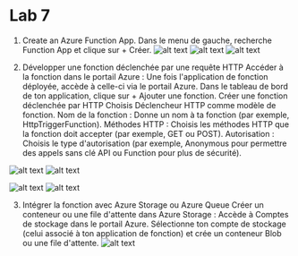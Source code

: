 # Lab 7
1. Create an Azure Function App.
Dans le menu de gauche, recherche Function App et clique sur + Créer.
![alt text](<Capture d’écran 2024-10-02 à 16.49.00.png>)
![alt text](<Capture d’écran 2024-10-02 à 16.52.20.png>)
![alt text](<Capture d’écran 2024-10-02 à 16.57.11.png>)

2. Développer une fonction déclenchée par une requête HTTP
Accéder à la fonction dans le portail Azure :
Une fois l'application de fonction déployée, accède à celle-ci via le portail Azure.
Dans le tableau de bord de ton application, clique sur + Ajouter une fonction.
Créer une fonction déclenchée par HTTP 
Choisis Déclencheur HTTP comme modèle de fonction.
Nom de la fonction : Donne un nom à ta fonction (par exemple, HttpTriggerFunction).
Méthodes HTTP : Choisis les méthodes HTTP que la fonction doit accepter (par exemple, GET ou POST).
Autorisation : Choisis le type d'autorisation (par exemple, Anonymous pour permettre des appels sans clé API ou Function pour plus de sécurité).

![alt text](<Capture d’écran 2024-10-02 à 19.56.00.png>)
![alt text](<Capture d’écran 2024-10-02 à 20.01.30.png>)

![alt text](<Capture d’écran 2024-10-02 à 20.07.00.png>)
![alt text](<Capture d’écran 2024-10-02 à 20.07.49.png>)

3. Intégrer la fonction avec Azure Storage ou Azure Queue
 Créer un conteneur ou une file d'attente dans Azure Storage :
Accède à Comptes de stockage dans le portail Azure.
Sélectionne ton compte de stockage (celui associé à ton application de fonction) et crée un conteneur Blob ou une file d'attente.
![alt text](<Capture d’écran 2024-10-03 à 09.22.17.png>)